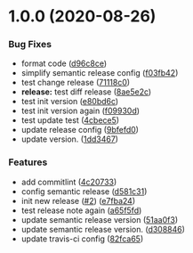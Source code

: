 # 1.0.0 (2020-08-26)


### Bug Fixes

* format code ([d96c8ce](https://github.com/LinLzis/sls-yml-validator/commit/d96c8ce69d06ab3bfa88982d8201dcf2e1c5b9cc))
* simplify semantic release config ([f03fb42](https://github.com/LinLzis/sls-yml-validator/commit/f03fb42970c8957c42837a3e4f56e3f87d4b084c))
* test change release ([71118c0](https://github.com/LinLzis/sls-yml-validator/commit/71118c04699ca578a8a56e461d1dfe90458ae499))
* **release:** test diff release ([8ae5e2c](https://github.com/LinLzis/sls-yml-validator/commit/8ae5e2c99f67395ab969513942f927e624c7f47a))
* test init version ([e80bd6c](https://github.com/LinLzis/sls-yml-validator/commit/e80bd6ca6cdca458b79a33e55770ffbfa8a917eb))
* test init version again ([f09930d](https://github.com/LinLzis/sls-yml-validator/commit/f09930d5bc8ab4ae334009c4d170a9acd5c95a7f))
* test update test ([4cbece5](https://github.com/LinLzis/sls-yml-validator/commit/4cbece52490e57278d47498ac594255b234be363))
* update release config ([9bfefd0](https://github.com/LinLzis/sls-yml-validator/commit/9bfefd021905cb5e1ff967528b98908661f08749))
* update version. ([1dd3467](https://github.com/LinLzis/sls-yml-validator/commit/1dd3467dc01ca27f2ce491dcd9bbc9236b54bdd4))


### Features

* add commitlint ([4c20733](https://github.com/LinLzis/sls-yml-validator/commit/4c2073323a70c06f36ebb4cb5f07a4f5d621fd59))
* config semantic release ([d581c31](https://github.com/LinLzis/sls-yml-validator/commit/d581c31819f7b504bb1c9d3d14de5da3e24b015d))
* init new release ([#2](https://github.com/LinLzis/sls-yml-validator/issues/2)) ([e7fba24](https://github.com/LinLzis/sls-yml-validator/commit/e7fba244714fb81f5b31993c93d467ced2079034))
* test release note again ([a65f5fd](https://github.com/LinLzis/sls-yml-validator/commit/a65f5fdf6f92c73ef9d1fe33afe0022bf31d5bb4))
* update semantic release version ([51aa0f3](https://github.com/LinLzis/sls-yml-validator/commit/51aa0f31721d97817850d4788f877bfa3315b43d))
* update semantic release version. ([d308846](https://github.com/LinLzis/sls-yml-validator/commit/d30884638bb25ee67ca1c04af7474f7dc48ac1a0))
* update travis-ci config ([82fca65](https://github.com/LinLzis/sls-yml-validator/commit/82fca65121e306f9dfe22fcb4403b474ab6508d6))
